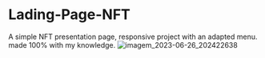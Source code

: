 # Lading-Page-NFT
A simple NFT presentation page, responsive project with an adapted menu. made 100% with my knowledge.
![imagem_2023-06-26_202422638](https://github.com/oPauloSantos/Lading-Page-NFT/assets/132861448/28ef2b73-fdf3-436f-be56-22271fc36d6d)

